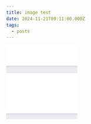 ```yaml
---
title: image test
date: 2024-11-21T09:11:00.000Z
tags:
  - posts
---
```

![](skjermbilde-2024-11-21-kl.-09.11.04.png)
